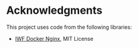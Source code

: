 # Acknowledgments

This project uses code from the following libraries:

* [IWF Docker Nginx](https://github.com/iwf-web/docker-nginx), MIT License
